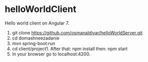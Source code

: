 # helloWorldClient
Hello world client on Angular 7.

1. git clone https://github.com/osmanaldiyar/helloWorldServer.git
2. cd domashneezadanie
3. mvn spring-boot:run
4. cd client/project1. After that: npm install then: npm start
5. In your browser go to localhost:4200.
